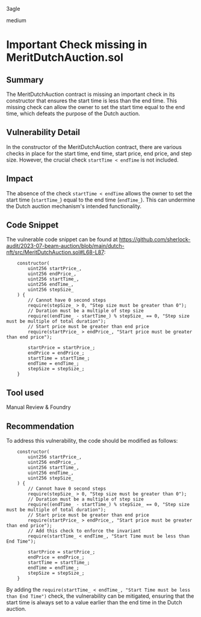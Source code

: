 3agle

medium

# Important Check missing in MeritDutchAuction.sol

## Summary
The MeritDutchAuction contract is missing an important check in its constructor that ensures the start time is less than the end time. This missing check can allow the owner to set the start time equal to the end time, which defeats the purpose of the Dutch auction.

## Vulnerability Detail
In the constructor of the MeritDutchAuction contract, there are various checks in place for the start time, end time, start price, end price, and step size. However, the crucial check `startTime < endTime` is not included.

## Impact
The absence of the check `startTime < endTime` allows the owner to set the start time (`startTime_`) equal to the end time (`endTime_`). This can undermine the Dutch auction mechanism's intended functionality.

## Code Snippet
The vulnerable code snippet can be found at https://github.com/sherlock-audit/2023-07-beam-auction/blob/main/dutch-nft/src/MeritDutchAuction.sol#L68-L87:
```solidity
    constructor(
        uint256 startPrice_,
        uint256 endPrice_,
        uint256 startTime_,
        uint256 endTime_,
        uint256 stepSize_
    ) { 
        // Cannot have 0 second steps
        require(stepSize_ > 0, "Step size must be greater than 0");
        // Duration must be a multiple of step size
        require((endTime_ - startTime_) % stepSize_ == 0, "Step size must be multiple of total duration");
        // Start price must be greater than end price
        require(startPrice_ > endPrice_, "Start price must be greater than end price");

        startPrice = startPrice_;
        endPrice = endPrice_;
        startTime = startTime_;
        endTime = endTime_;
        stepSize = stepSize_;
    }
```

## Tool used
Manual Review & Foundry

## Recommendation
To address this vulnerability, the code should be modified as follows:
```solidity
    constructor(
        uint256 startPrice_,
        uint256 endPrice_,
        uint256 startTime_,
        uint256 endTime_,
        uint256 stepSize_
    ) { 
        // Cannot have 0 second steps
        require(stepSize_ > 0, "Step size must be greater than 0");
        // Duration must be a multiple of step size
        require((endTime_ - startTime_) % stepSize_ == 0, "Step size must be multiple of total duration");
        // Start price must be greater than end price
        require(startPrice_ > endPrice_, "Start price must be greater than end price");
        // Add this check to enforce the invariant
        require(startTime_ < endTime_, "Start Time must be less than End Time");

        startPrice = startPrice_;
        endPrice = endPrice_;
        startTime = startTime_;
        endTime = endTime_;
        stepSize = stepSize_;
    }
```

By adding the `require(startTime_ < endTime_, "Start Time must be less than End Time")` check, the vulnerability can be mitigated, ensuring that the start time is always set to a value earlier than the end time in the Dutch auction.